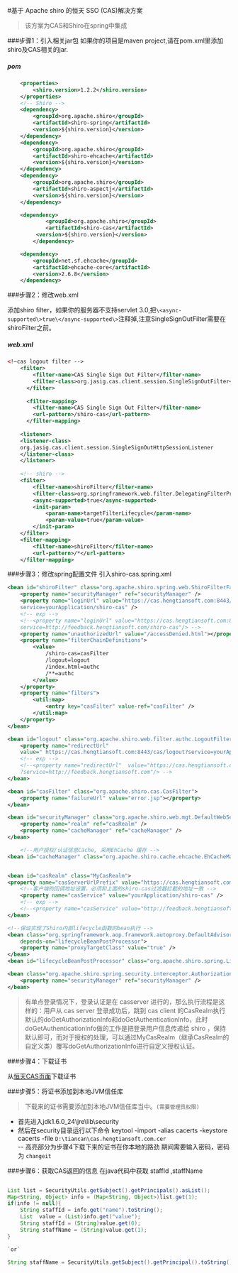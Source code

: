 #基于 Apache  shiro  的恒天 SSO (CAS)解决方案
>该方案为CAS和Shiro在spring中集成

###步骤1：引入相关jar包
如果你的项目是maven project,请在pom.xml里添加shiro及CAS相关的jar.
##### pom
``` xml
	<properties>	
		<shiro.version>1.2.2</shiro.version>	
	</properties>
	<!-- Shiro -->
	<dependency>
		<groupId>org.apache.shiro</groupId>
		<artifactId>shiro-spring</artifactId>
		<version>${shiro.version}</version>
	</dependency>
	<dependency>
		<groupId>org.apache.shiro</groupId>
		<artifactId>shiro-ehcache</artifactId>
		<version>${shiro.version}</version>
	</dependency>
	<dependency>
		<groupId>org.apache.shiro</groupId>
		<artifactId>shiro-aspectj</artifactId>
		<version>${shiro.version}</version>
	</dependency>

	<dependency>
       		<groupId>org.apache.shiro</groupId>
      		<artifactId>shiro-cas</artifactId>
		 <version>${shiro.version}</version>
    	</dependency>

	<dependency>
		<groupId>net.sf.ehcache</groupId>
		<artifactId>ehcache-core</artifactId>
		<version>2.6.8</version>
	</dependency>
```
###步骤2：修改web.xml

添加shiro filter，如果你的服务器不支持servlet 3.0,把`\<async-supported\>true\</async-supported\>`注释掉,注意SingleSignOutFilter需要在shiroFilter之前。
##### web.xml
``` xml
<!—cas logout filter -->
	<filter>
		<filter-name>CAS Single Sign Out Filter</filter-name>
		<filter-class>org.jasig.cas.client.session.SingleSignOutFilter</filter-class>
	  </filter>
	
	  <filter-mapping>
		<filter-name>CAS Single Sign Out Filter</filter-name>
		<url-pattern>/shiro-cas</url-pattern>
	  </filter-mapping>
	
	<listener>
	<listener-class>
	org.jasig.cas.client.session.SingleSignOutHttpSessionListener
	</listener-class>
	</listener>
	
	<!-- shiro -->
	<filter>
		<filter-name>shiroFilter</filter-name>
		<filter-class>org.springframework.web.filter.DelegatingFilterProxy</filter-class>
		<async-supported>true</async-supported>
		<init-param>
			<param-name>targetFilterLifecycle</param-name>
			<param-value>true</param-value>
		</init-param>
	</filter>
	<filter-mapping>
		<filter-name>shiroFilter</filter-name>
		<url-pattern>/*</url-pattern>
	</filter-mapping>
```
###步骤3：修改spring配置文件
引入shiro-cas.spring.xml
``` xml
<bean id="shiroFilter" class="org.apache.shiro.spring.web.ShiroFilterFactoryBean">
	<property name="securityManager" ref="securityManager" />
	<property name="loginUrl" value="https://cas.hengtiansoft.com:8443/cas/login?
	service=yourApplication/shiro-cas" />
	<!-- exp -->
    <!--<property name="loginUrl" value="https://cas.hengtiansoft.com:8443/cas/login?
    service=http://feedback.hengtiansoft.com/shiro-cas"/> -->
	<property name="unauthorizedUrl" value="/accessDenied.html"></property>
	<property name="filterChainDefinitions">
		<value>
			/shiro-cas=casFilter
			/logout=logout
			/index.html=authc
			/**=authc
		</value>
	</property>
	<property name="filters">
		<util:map>
			<entry key="casFilter" value-ref="casFilter" />
		</util:map>
	</property>
</bean>

<bean id="logout" class="org.apache.shiro.web.filter.authc.LogoutFilter">
  	<property name="redirectUrl" 
  	value=" https://cas.hengtiansoft.com:8443/cas/logout?service=yourApplication"/>
  	<!-- exp -->
    <!--<property name="redirectUrl"  value="https://cas.hengtiansoft.com:8443/cas/logout
    ?service=http://feedback.hengtiansoft.com"/> -->
</bean>

<bean id="casFilter" class="org.apache.shiro.cas.CasFilter">
	<property name="failureUrl" value="error.jsp"></property>
</bean>

<bean id="securityManager" class="org.apache.shiro.web.mgt.DefaultWebSecurityManager">
	<property name="realm" ref="casRealm" />
	<property name="cacheManager" ref="cacheManager" />
</bean>

	<!--用户授权/认证信息Cache, 采用EhCache 缓存 -->
<bean id="cacheManager" class="org.apache.shiro.cache.ehcache.EhCacheManager" />


<bean id="casRealm" class="MyCasRealm">
<property name="casServerUrlPrefix" value="https://cas.hengtiansoft.com:8443/cas " />
	<!--客户端的回调地址设置，必须和上面的shiro-cas过滤器拦截的地址一致 -->
	<property name="casService" value="yourApplication/shiro-cas" />
	<!-- exp -->
    <!--<property name="casService" value="http://feedback.hengtiansoft.com/shiro-cas" /> -->
</bean>

<!--保证实现了Shiro内部lifecycle函数的bean执行 -->
<bean class="org.springframework.aop.framework.autoproxy.DefaultAdvisorAutoProxyCreator"
	depends-on="lifecycleBeanPostProcessor">
	<property name="proxyTargetClass" value="true" />
</bean> 
<bean id="lifecycleBeanPostProcessor" class="org.apache.shiro.spring.LifecycleBeanPostProcessor"/>

<bean class="org.apache.shiro.spring.security.interceptor.AuthorizationAttributeSourceAdvisor">
	<property name="securityManager" ref="securityManager" />
</bean>

```
>有单点登录情况下，登录认证是在 casserver 进行的，那么执行流程是这样的：用户从 cas server 登录成功后，跳到 cas client 的CasRealm执行默认的doGetAuthorizationInfo和doGetAuthenticationInfo，此时doGetAuthenticationInfo做的工作是把登录用户信息传递给 shiro ，保持默认即可，而对于授权的处理，可以通过MyCasRealm（继承CasRealm的自定义类）覆写doGetAuthorizationInfo进行自定义授权认证。

###步骤4：下载证书

从[恒天CAS页面](https://cas.hengtiansoft.com:8443/cas/login)下载证书

###步骤5：将证书添加到本地JVM信任库
>下载来的证书需要添加到本地JVM信任库当中。`(需要管理员权限)`
* 首先进入jdk1.6.0_24\jre\lib\security
* 然后在security目录运行以下命令
	keytool -import -alias cacerts -keystore cacerts -file `D:\tiancan\cas.hengtiansoft.com.cer`  
	-- 高亮部分为步骤4下载下来的证书在你本地的路劲
	期间需要输入密码，密码为 `changeit`

###步骤6：获取CAS返回的信息
在java代码中获取 staffId ,staffName
``` java

List list = SecurityUtils.getSubject().getPrincipals().asList();
Map<String, Object> info = (Map<String, Object>)list.get(1);
if(info != null){
    String staffId = info.get("name").toString();
    List  value = (List)info.get("value");
    String staffId = (String)value.get(0);
    String staffName = (String)value.get(1);
}

`or`

String staffName = SecurityUtils.getSubject().getPrincipal().toString();

```







